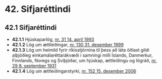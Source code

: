 # 42. Sifjaréttindi

## 42.1 Sifjaréttindi

* __42.1.1__ Hjúskaparlög, [nr. 31 14. apríl 1993](1993031.md)
* __42.1.2__ Lög um ættleiðingar, [nr. 130 31. desember 1999](1999130.md)
* __42.1.3__ Lög um heimild fyrir ríkisstjórnina til þess að láta öðlast gildi alþjóðleg einkamálaréttarákvæði í samningi milli Íslands, Danmerkur, Finnlands, Noregs og Svíþjóðar, um hjúskap, ættleiðingu og lögráð, [nr. 29 8. september 1931](1931029.md)
* __42.1.4__ Lög um ættleiðingarstyrki, [nr. 152 15. desember 2006](2006152.md)

